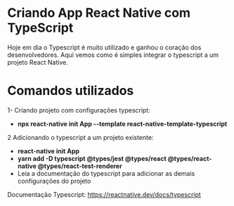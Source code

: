 # Criando App React Native com TypeScript

Hoje em dia o Typescript é muito utilizado e ganhou o coração dos desenvolvedores. Aqui vemos como é simples integrar o typescript a um projeto React Native.


# Comandos utilizados

1- Criando projeto com configurações typescript:
- **npx react-native init App --template react-native-template-typescript**

2 Adicionando o typescript a um projeto existente:
- **react-native init App**
- **yarn add -D typescript @types/jest @types/react @types/react-native @types/react-test-renderer**
- Leia a documentação do typescript para adicionar as demais configurações do projeto


Documentação Typescript:  https://reactnative.dev/docs/typescript
